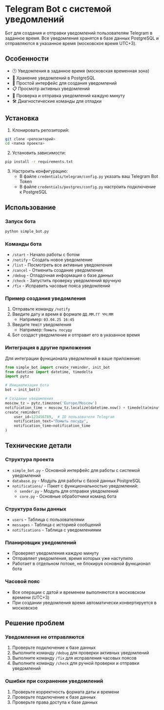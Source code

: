 # Telegram Bot с системой уведомлений

Бот для создания и отправки уведомлений пользователям Telegram в заданное время. 
Все уведомления хранятся в базе данных PostgreSQL и отправляются в указанное время (московское время UTC+3).

## Особенности
- 🕒 Уведомления в заданное время (московская временная зона)
- 💾 Хранение уведомлений в PostgreSQL
- 🤖 Простой интерфейс для создания уведомлений
- 📋 Просмотр активных уведомлений
- 🔄 Проверка и отправка уведомлений каждую минуту
- 🛠 Диагностические команды для отладки

## Установка

1. Клонировать репозиторий:
```bash
git clone <репозиторий>
cd <папка проекта>
```

2. Установить зависимости:
```bash
pip install -r requirements.txt
```

3. Настроить конфигурацию:
   - В файле `credentials/telegram/config.py` указать ваш Telegram Bot Token
   - В файле `credentials/postgres/config.py` настроить подключение к PostgreSQL

## Использование

### Запуск бота
```bash
python simple_bot.py
```

### Команды бота
- `/start` - Начало работы с ботом
- `/notify` - Создать новое уведомление
- `/list` - Посмотреть все активные уведомления
- `/cancel` - Отменить создание уведомления
- `/debug` - Отладочная информация о базе данных
- `/check` - Запустить проверку уведомлений вручную
- `/fix` - Исправить часовые пояса уведомлений

### Пример создания уведомления
1. Отправьте команду `/notify`
2. Введите дату и время в формате `ДД.ММ.ГГ ЧЧ:ММ`
   - Например: `03.04.25 16:45`
3. Введите текст уведомления
   - Например: `Помыть посуду`
4. Бот создаст уведомление и отправит его в указанное время

### Интеграция в другие приложения
Для интеграции функционала уведомлений в ваше приложение:

```python
from simple_bot import create_reminder, init_bot
from datetime import datetime, timedelta
import pytz

# Инициализация бота
bot = init_bot()

# Создание уведомления
moscow_tz = pytz.timezone('Europe/Moscow')
notification_time = moscow_tz.localize(datetime.now() + timedelta(minutes=5))
create_reminder(
    user_id=123456789,  # ID пользователя Telegram
    notification_text="Помыть посуду",
    notification_time=notification_time
)
```

## Технические детали

### Структура проекта
- `simple_bot.py` - Основной интерфейс для работы с системой уведомлений
- `database.py` - Модуль для работы с базой данных PostgreSQL
- `notifications/` - Пакет с функциональностью уведомлений:
  - `sender.py` - Модуль для отправки уведомлений
  - `core.py` - Основные обработчики команд бота

### Структура базы данных
- `users` - Таблица с пользователями
- `messages` - Таблица с историей сообщений
- `notifications` - Таблица с уведомлениями

### Планировщик уведомлений
- Проверяет уведомления каждую минуту
- Отправляет уведомления, время которых уже наступило
- Работает в отдельном потоке, не блокируя основной функционал бота

### Часовой пояс
- Все операции с датой и временем выполняются в московском времени (UTC+3)
- При создании уведомления время автоматически конвертируется в московское

## Решение проблем

### Уведомления не отправляются
1. Проверьте подключение к базе данных
2. Выполните команду `/debug` для проверки активных уведомлений
3. Выполните команду `/fix` для исправления часовых поясов
4. Выполните команду `/check` для ручной проверки и отправки уведомлений

### Ошибки при сохранении уведомлений
1. Проверьте корректность формата даты и времени
2. Проверьте подключение к базе данных
3. Проверьте права доступа к базе данных 